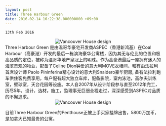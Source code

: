 ```yaml
---
layout: post
title: Three Harbour Green
date: 2016-02-14 16:22:38.000000000 +09:00
---
```

`13th Feb 2016`
<center>
<div>
  <img src="http://project.olim.ca/assets/images/harbour-green-3-2.jpeg" alt="Vancouver House design">
</div>
</center>


<div>
Three Harbour Green 是由温哥华豪宅开发商ASPEC（香港新鸿基）在Coal Harbour（高豪港）开发的最后一栋滨海豪华公寓楼，因为其无与伦比的位置和极高品质的定位，被称为温哥华地产皇冠上的明珠。作为高豪港最后一座拥有迷人的海滨景观的物业，配备了Celine Dion钟爱的意大利MOVE衣帽间，和有由法拉利首席设计师 Paolo Pininferina精心设计的意大利Snaidero豪华厨房, 备有法拉利跑车供住客免费享用，每户配有超大独立车库，配备影院，室内泳池，高尔夫训练室，壁球室，天台花园等设施。本人自2007年从设计阶段参与直至2012年完工，历尽5年，设计，选材，施工，监理事无巨细全程走过，深深感受到ASPEC对品质的不懈追求。
</div>


<center>
<div>
  <img src="http://project.olim.ca/assets/images/harbour-green-3-1.jpeg" alt="Vancouver House design">
</div>
</center>


目前Three Harbour Green的Penthouse正被上手买家挂牌出售，5800万加币，是加拿大已知最贵的公寓。
